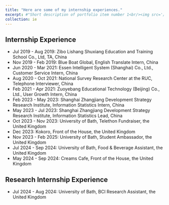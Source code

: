 ```yaml
---
title: "Here are some of my internship experiences."
excerpt: #"Short description of portfolio item number 1<br/><img src='/images/500x300.png'>"
collection: ie
---
```


## Internship Experience
- Jul 2019 - Aug 2019: Zibo Lishang Shuxiang Education and Training School Co., Ltd, TA, China
- Nov 2019 - Feb 2019: Blue Boat Global, English Translate Intern, China
- Jun 2020 - Mar 2021: Essen Intelligent System (Shanghai) Co., Ltd., Customer Service Intern, China
- Aug 2020 - Oct 2021: National Survey Research Center at the RUC, Telephone Interviewer, China
- Feb 2021 - Apr 2021: Zuoyebang Educational Technology (Beijing) Co., Ltd., User Growth Intern, China
- Feb 2023 - May 2023: Shanghai Zhangjiang Development Strategy Research Institute, Information Statistics Intern, China
- May 2023 - Jul 2023: Shanghai Zhangjiang Development Strategy Research Institute, Information Statistics Lead, China
- Oct 2023 - Nov 2023: University of Bath, Telethon Fundraiser, the United Kingdom
- Dec 2023: Kokoro, Front of the House, the United Kingdom
- Nov 2023 - Feb 2025: University of Bath, Student Ambassador, the United Kingdom
- Jul 2024 - Sep 2024: University of Bath, Food & Beverage Assistant, the United Kingdom
- May 2024 - Sep 2024: Creams Cafe, Front of the House, the United Kingdom

## Research Internship Experience
- Jul 2024 - Aug 2024: University of Bath, BCI Research Assistant, the United Kingdom